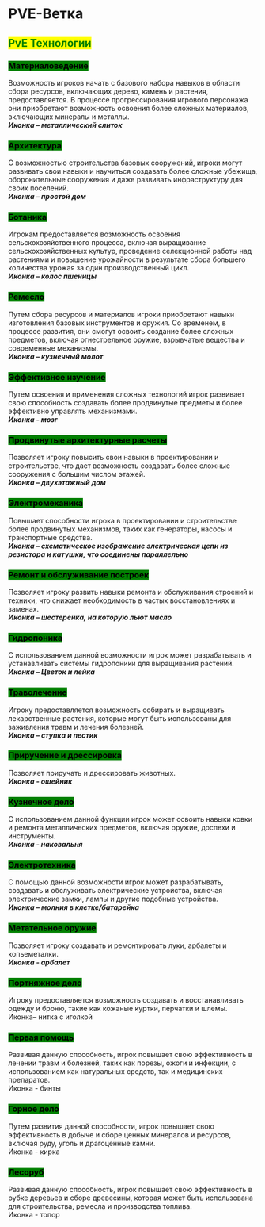 # PVE-Ветка

## <mark style="color:green;">PvE Технологии</mark>

### <mark style="background-color:green;">Материаловедение</mark>

Возможность игроков начать с базового набора навыков в области сбора ресурсов, включающих дерево, камень и растения, предоставляется. В процессе прогрессирования игрового персонажа они приобретают возможность освоения более сложных материалов, включающих минералы и металлы.\
_**Иконка – металлический слиток**_

### <mark style="background-color:green;">Архитектура</mark>

С возможностью строительства базовых сооружений, игроки могут развивать свои навыки и научиться создавать более сложные убежища, оборонительные сооружения и даже развивать инфраструктуру для своих поселений.\
_**Иконка – простой дом**_

### <mark style="background-color:green;">Ботаника</mark>

Игрокам предоставляется возможность освоения сельскохозяйственного процесса, включая выращивание сельскохозяйственных культур, проведение селекционной работы над растениями и повышение урожайности в результате сбора большего количества урожая за один производственный цикл.\
_**Иконка – колос пшеницы**_

### <mark style="background-color:green;">Ремесло</mark>

Путем сбора ресурсов и материалов игроки приобретают навыки изготовления базовых инструментов и оружия. Со временем, в процессе развития, они смогут освоить создание более сложных предметов, включая огнестрельное оружие, взрывчатые вещества и современные механизмы.\
_**Иконка – кузнечный молот**_

### <mark style="background-color:green;">Эффективное изучение</mark>&#x20;

Путем освоения и применения сложных технологий игрок развивает свою способность создавать более продвинутые предметы и более эффективно управлять механизмами.\
_**Иконка - мозг**_

### <mark style="background-color:green;">Продвинутые архитектурные расчеты</mark>

Позволяет игроку повысить свои навыки в проектировании и строительстве, что дает возможность создавать более сложные сооружения с большим числом этажей.\
_**Иконка – двухэтажный дом**_

### <mark style="background-color:green;">Электромеханика</mark>

Повышает способности игрока в проектировании и строительстве более продвинутых механизмов, таких как генераторы, насосы и транспортные средства.\
_**Иконка – схематическое изображение электрическая цепи из резистора и катушки, что соединены параллельно**_

### <mark style="background-color:green;">Ремонт и обслуживание построек</mark>

Позволяет игроку развить навыки ремонта и обслуживания строений и техники, что снижает необходимость в частых восстановлениях и заменах.\
_**Иконка – шестеренка, на которую льют масло**_

### <mark style="background-color:green;">Гидропоника</mark>

С использованием данной возможности игрок может разрабатывать и устанавливать системы гидропоники для выращивания растений.\
_**Иконка – Цветок и лейка**_

### <mark style="background-color:green;">Траволечение</mark>

Игроку предоставляется возможность собирать и выращивать лекарственные растения, которые могут быть использованы для заживления травм и лечения болезней.\
_**Иконка  – ступка и пестик**_

### <mark style="background-color:green;">Приручение и дрессировка</mark>

Позволяет приручать и дрессировать животных.\
_**Иконка - ошейник**_

### <mark style="background-color:green;">Кузнечное дело</mark>

С использованием данной функции игрок может освоить навыки ковки и ремонта металлических предметов, включая оружие, доспехи и инструменты.\
_**Иконка - наковальня**_

### <mark style="background-color:green;">Электротехника</mark>

С помощью данной возможности игрок может разрабатывать, создавать и обслуживать электрические устройства, включая электрические замки, лампы и другие подобные устройства.\
_**Иконка – молния в клетке/батарейка**_

### <mark style="background-color:green;">Метательное оружие</mark>&#x20;

Позволяет игроку создавать и ремонтировать луки, арбалеты и копьеметалки.\
_**Иконка - арбалет**_

### <mark style="background-color:green;">Портняжное дело</mark>&#x20;

Игроку предоставляется возможность создавать и восстанавливать одежду и броню, такие как кожаные куртки, перчатки и шлемы.\
Иконка– нитка с иголкой

### <mark style="background-color:green;">Первая помощь</mark>

Развивая данную способность, игрок повышает свою эффективность в лечении травм и болезней, таких как порезы, ожоги и инфекции, с использованием как натуральных средств, так и медицинских препаратов.\
Иконка - бинты

### <mark style="background-color:green;">Горное дело</mark>&#x20;

Путем развития данной способности, игрок повышает свою эффективность в добыче и сборе ценных минералов и ресурсов, включая руду, уголь и драгоценные камни.\
Иконка - кирка

### <mark style="background-color:green;">Лесоруб</mark>&#x20;

Развивая данную способность, игрок повышает свою эффективность в рубке деревьев и сборе древесины, которая может быть использована для строительства, ремесла и производства топлива.\
Иконка - топор
